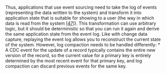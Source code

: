 
Thus, applications that use event sourcing need to take the log of events (representing the data
written to the system) and transform it into application state that is suitable for showing to
a user (the way in which data is read from the system
[[47](ch11.html#Kleppmann2016ug)]).
This transformation can use arbitrary logic, but it should be deterministic so that you can run it
again and derive the same application state from the event log. Like with change data capture, replaying the event log allows you to reconstruct the current state
of the system. However, log compaction needs to be handled differently: *  A CDC event for the update of a record typically contains the entire new version of the record, so
the current value for a primary key is entirely determined by the most recent event for that
primary key, and log compaction can discard previous events for the same key.